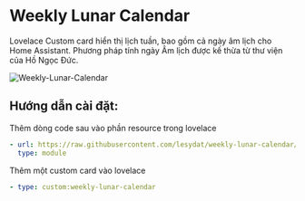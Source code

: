 # Weekly Lunar Calendar

Lovelace Custom card hiển thị lịch tuần, bao gồm cả ngày âm lịch cho Home Assistant. Phương pháp tính ngày Âm lịch được kế thừa từ thư viện của Hồ Ngọc Đức.

![Weekly-Lunar-Calendar](https://raw.githubusercontent.com/lesydat/weekly-calendar/master/preview.png)

## Hướng dẫn cài đặt:

Thêm  dòng code sau vào phần resource trong lovelace

```yaml
- url: https://raw.githubusercontent.com/lesydat/weekly-lunar-calendar/master/weekly-lunar-calendar.js
  type: module
```

Thêm một custom card vào lovelace 
```yaml
- type: custom:weekly-lunar-calendar
```
